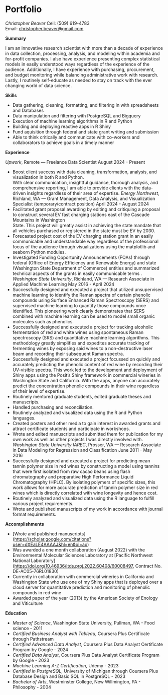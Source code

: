 # Portfolio
*Christopher Beaver* 
Cell: (509) 619-4783  
Email: christopher.beaver@gmail.com 



**Summary**

I am  an innovative research scientist with more than a decade of experience in data collection, processing, analysis, and modeling within academia and for-profit companies.  I also have experience presenting complex statistical models in easily understood ways regardless of the experience of the audience.  Additionally, I have experience with purchasing, procurement, and budget monitoring while balancing administrative work with research.   Lastly, I routinely self-educate as needed to stay on track with the ever changing world of data science.

**Skills**

- Data gathering, cleaning, formatting, and filtering in with spreadsheets and Databases
- Data manipulation and filtering with PostgreSQL and Bigquery
- Execution of machine learning algorithms in R and Python
- Building and deploying reactive apps in  R Shiny                                                                                              
- Fund aquisition through federal and state grant writing and submission 
- Able to think critically and communicate with co-workers and collaborators to achieve goals in a timely manner

**Experience**

*Upwork*, Remote — Freelance Data Scientist
 August 2024 - Present
 - Boost client success with data cleaning, transformation, analysis, and visualization in both R and Python.  
   With clear communication, insightful guidance, thorough analysis, and comprehensive reporting, I am able to provide clients with the data-driven insights regardless of 
   their area of expertise.
*Energy Northwest*, Richland, WA — Grant Management, Data Analysis, and Visualization Specialist (temporary/contract position)
 April 2024 - August 2024
 - Facilitated grant proposal awarding by editing and critiquing a  proposal to construct several EV fast charging stations east of the Cascade Mountains in Washington  
   State.  This project will greatly assist in achieving the state mandate that all vehicles purchased  or registered in the state must be EV by 2030.   
 - Forecasted project cost of the EV charging station grant in an easily communicable and understandable  way regardless of the professional focus of the audience through 
   visualizations using the matplotlib and seaborn Python modules. 
 - Investigated Funding Opportunity Announcements (FOAs) through federal (Office of Energy Efficiency and Renewable Energy) and state (Washington State Department of 
   Commerce) entities and summarized technical aspects of the grants in easily communicable terms .
*Washington State University*, Richland, WA — Research Associate in Applied Machine Learning
 May 2016 - April 2024
 - Successfully designed and executed a project that utilized unsupervised machine learning to identify the Raman spectra of certain phenolic compounds using  Surface 
   Enhanced Raman Spectroscopy (SERS) and supervised machine learning to quantify those compounds once identified.  This  pioneering work clearly demonstrates that SERS 
   combined with machine learning can be used to model  small organic molecules such as phenolics.  
 - Successfully designed and executed a project for tracking alcoholic fermentation of red and white  wines using spontaneous Raman spectroscopy (SRS) and quantitative 
   machine learning algorithms.  This methodology greatly simplifies and expedites accurate tracking of fermenting wines by exposing said wines to a non-destructive laser 
   beam and recording their subsequent Raman spectra.  
 - Successfully designed and executed a project focussed on quickly and accurately predicting the phenolic content of red wine by recording their UV-visible spectra.  This 
   work led to the development and deployment of  Shiny apps using the Posit’s Shiny framework in commercial wineries in Washington State and California.  With the apps, 
   anyone can accurately predict the concentration phenolic compounds in their wine regardless of their level of expertise.
 - Routinely mentored graduate students, edited graduate theses and manuscripts.
 - Handled purchasing and reconciliation.
 - Routinely analyzed and visualized data using the R and Python languages.
 - Created posters and other media to gain interest in awarded grants and attract certificate students and participate in workshops.
 - Wrote and edited manuscripts and submitted them for publication for my own work as well as other projects I was directly involved with.
*Washington State University IAREC*, Prosser, WA — Research Associate in Data Modeling for Regression and Classification 
 June 2011 - May 2016
 - Successfully designed and executed a project for predicting mean tannin polymer size in red wines by constructing a model using tannins that were first isolated from raw 
   cacao beans using flash chromatography and preparative High Performance Liquid Chromatography (HPLC).  By isolating polymers of specific sizes, this work allows for more 
   accurate prediction of tannin polymer size in red wines which is directly correlated with wine longevity and hence cost. 
 - Routinely analyzed and visualized data using the R language to fulfill various project requirements.
 - Wrote and published manuscripts of my work in accordance with journal format requirements.

**Accomplishments**

- [Wrote and published manuscripts] (https://scholar.google.com/citations?user=dXEaLE4AAAAJ&hl=en&oi=ao)
- Was awarded a one month collaboration (August 2022) with the Environmental Molecular Sciences Laboratory at [Pacific Northwest National Laboratory] 
  (https://doi.org/10.46936/ltds.proj.2022.60408/60008497, Contract No. DE-AC05-76RL01830) 
- Currently in collaboration with  commercial wineries in California and Washington State who use one of my Shiny apps that is deployed over a cloud server for quantitative 
  prediction and monitoring of phenolic compounds in red wine
- Awarded paper of the year (2013) by the American Society of Enology and Viticulture 

**Education**

- *Master of Science*, Washington State University, Pullman, WA - Food science - 2011
- *Certified Business Analyst with Tableau*, Coursera Plus Certificate through Pathstream
- *Certified Advanced Data Analyst*, Coursera Plus Data Analyst Certificate Program by Google - 2024
- *Certified Data Analyst*, Coursera Plus Data Analyst Certificate Program by Google - 2023
- *Machine Learning A-Z Certification*, Udemy - 2023
- *Certified in PostgreSQL*, University of Michigan through Coursera Plus Database Design and Basic SQL in PostgreSQL - 2023
- *Bachelor of Arts*, Westminster College, New Willmington, PA - Philosophy - 2004








